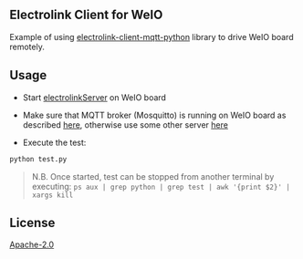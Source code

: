 ## Electrolink Client for WeIO
Example of using [electrolink-client-mqtt-python](https://github.com/projectiota/electrolink-client-mqtt-python) library
to drive WeIO board remotely.

## Usage

- Start [electrolinkServer](https://github.com/nodesign/weio/blob/next/examples/webService/electrolinkServer/main.py) on
WeIO board

- Make sure that MQTT broker (Mosquitto) is running on WeIO board as described
[here](https://github.com/nodesign/weio/wiki/MQTT#mqtt-broker---mosquitto), otherwise use some other server
[here](https://github.com/projectiota/electrolink-client-weio/blob/94e076e4397b954b375e01217fd70ab6dd4cdba5/test.py#L4)

- Execute the test:
```bash
python test.py
```
> N.B. Once started, test can be stopped from another terminal by executing:
> `ps aux | grep python | grep test | awk '{print $2}' | xargs kill`

## License
[Apache-2.0](LICENSE)
